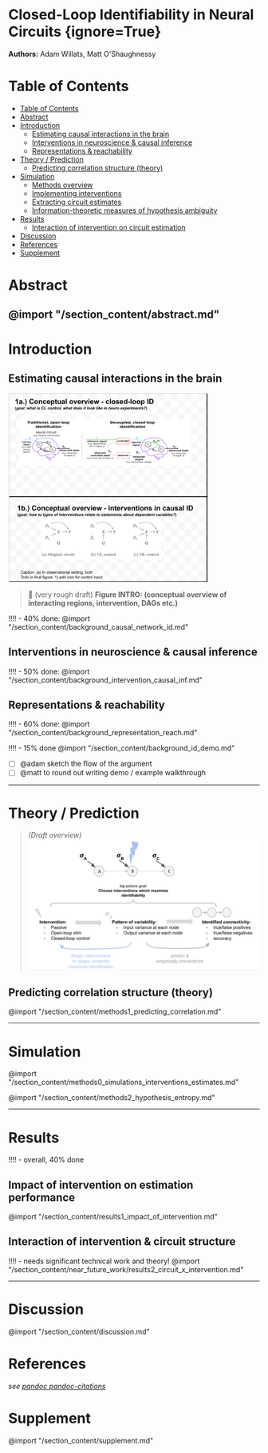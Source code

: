 # Closed-Loop Identifiability in Neural Circuits {ignore=True}
**Authors:** Adam Willats, Matt O'Shaughnessy
<!-- see also _meta folder, consider formatting as "YAML front matter" for pandoc -->

# Table of Contents 

<!-- @ import "[TOC]" {cmd="toc" depthFrom=1 depthTo=2 orderedList=false} -->
<!-- code_chunk_output -->
- [Table of Contents](#table-of-contents)
- [Abstract](#abstract)
- [Introduction](#introduction)
  - [Estimating causal interactions in the brain](#estimating-causal-interactions-in-the-brain)
  - [Interventions in neuroscience & causal inference](#interventions-in-neuroscience-causal-inference)
  - [Representations & reachability](#representations-reachability)
- [Theory / Prediction](#theory-prediction)
  - [Predicting correlation structure (theory)](#predicting-correlation-structure-theory)
- [Simulation](#simulation)
  - [Methods overview](#methods-overview)
  - [Implementing interventions](#implementing-interventions)
  - [Extracting circuit estimates](#extracting-circuit-estimates)
  - [Information-theoretic measures of hypothesis ambiguity](#information-theoretic-measures-of-hypothesis-ambiguity)
- [Results](#results)
  - [Interaction of intervention on circuit estimation](#interaction-of-intervention-on-circuit-estimation)
  <!-- - [Interaction of intervention & circuit structure](#interaction-of-intervention-circuit-structure) -->
- [Discussion](#discussion)
- [References](#references)
- [Supplement](#supplement)
<!-- /code_chunk_output -->

# Abstract
@import "/section_content/abstract.md"
----
# Introduction

## Estimating causal interactions in the brain
<img src="/figures/core_figure_sketches/figure1_sketch.png" width="400"/>

> 🚧 (very rough draft) **Figure INTRO: (conceptual overview of interacting regions, intervention, DAGs etc.)**

!!!! - 40% done:
@import "/section_content/background_causal_network_id.md"

## Interventions in neuroscience & causal inference
!!!! - 50% done:
@import "/section_content/background_intervention_causal_inf.md"

## Representations & reachability
!!!! - 60% done:
@import "/section_content/background_representation_reach.md"

!!!! - 15% done
@import "/section_content/background_id_demo.md"

- [ ] @adam sketch the flow of the argument
- [ ] @matt to round out writing demo / example walkthrough

----
# Theory / Prediction 
>*(Draft overview)*
![](/figures/misc_figure_sketches/intervention_identifiability_concept.png)

<!-- ![](/figures/misc_figure_sketches/intervention_identifiability_concept.png) -->
<!-- ## Computing reachability (theory) -->
## Predicting correlation structure (theory)
    
@import "/section_content/methods1_predicting_correlation.md"

----
# Simulation

<!-- ## Network simulations (simulation)
## Implementing interventions (simulation)
## Extracting circuit estimates (empirical) -->
@import "/section_content/methods0_simulations_interventions_estimates.md"

<!-- ## Information-theoretic measures of hypothesis ambiguity -->
@import "/section_content/methods2_hypothesis_entropy.md"

----
  
# Results
!!!! - overall, 40% done

## Impact of intervention on estimation performance
@import "/section_content/results1_impact_of_intervention.md"

## Interaction of intervention & circuit structure
!!!! - needs significant technical work and theory!
@import "/section_content/near_future_work/results2_circuit_x_intervention.md"

----

# Discussion
@import "/section_content/discussion.md"

# References
*see [pandoc pandoc-citations](https://github.com/shd101wyy/markdown-preview-enhanced/blob/master/docs/pandoc-bibliographies-and-citations.md)*

# Supplement
@import "/section_content/supplement.md"
